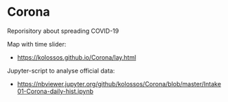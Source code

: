 # Corona
Reporisitory about spreading COVID-19

Map with time slider: 
* https://kolossos.github.io/Corona/lay.html

Jupyter-script to analyse official data:
* https://nbviewer.jupyter.org/github/kolossos/Corona/blob/master/Intake01-Corona-daily-hist.ipynb
